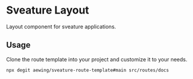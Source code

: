# Sveature Layout

Layout component for sveature applications.

## Usage

Clone the route template into your project and customize it to your needs.

```svelte
npx degit aewing/sveature-route-template#main src/routes/docs
```
